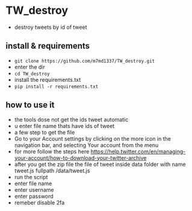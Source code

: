 # TW_destroy
* destroy tweets by id of tweet
## install & requirements
* ```git clone https://github.com/m7md1337/TW_destroy.git ```
* enter the dir 
*  ``` cd TW_destroy ```
*  install the requirements.txt
* ``` pip install -r requirements.txt ```
## how to use it 
* the tools dose not get the ids tweet automatic
* u enter file name thats have ids of tweet 
* a few step to get the file 
* Go to your Account settings by clicking on the more  icon in the navigation bar, and selecting Your account from the menu
* for more follow the steps here https://help.twitter.com/en/managing-your-account/how-to-download-your-twitter-archive
* after you get the zip file  the file of tweet inside data folder with name  tweet.js fullpath /data/tweet.js
* run the script
* enter file name 
* enter username
* enter password
* remeber disable 2fa
